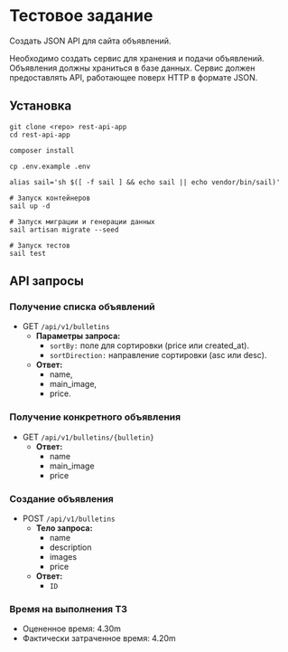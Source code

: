 # Тестовое задание
Создать JSON API для сайта объявлений.

Необходимо создать сервис для хранения и подачи объявлений.
Объявления должны храниться в базе данных. Сервис должен предоставлять API, работающее поверх HTTP в формате JSON.

## Установка
```shell
git clone <repo> rest-api-app
cd rest-api-app

composer install

cp .env.example .env

alias sail='sh $([ -f sail ] && echo sail || echo vendor/bin/sail)'

# Запуск контейнеров
sail up -d

# Запуск миграции и генерации данных
sail artisan migrate --seed

# Запуск тестов
sail test
```

## API запросы
### Получение списка объявлений
- GET `/api/v1/bulletins`
    - **Параметры запроса:**
        - `sortBy:` поле для сортировки (price или created_at). 
        - `sortDirection:` направление сортировки (asc или desc). 
    - **Ответ:**
        - name,
        - main_image,
        - price.

### Получение конкретного объявления
- GET `/api/v1/bulletins/{bulletin}`
    - **Ответ:** 
        - name
        - main_image
        - price

### Создание объявления
- POST `/api/v1/bulletins`
    - **Тело запроса:**
        - name
        - description
        - images
        - price
    - **Ответ:**
        - `ID`

### Время на выполнения ТЗ
- Оцененное время: 4.30m
- Фактически затраченное время: 4.20m
